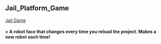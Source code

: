 ## Jail_Platform_Game
[Jail Game](https://girhotraz26.github.io/Jail_Themed_Platform_Game)
#### > A robot face that changes every time you reload the project. Makes a new robot each time!

